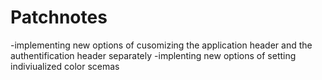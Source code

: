 # Patchnotes
-implementing new options of cusomizing the application header and the authentification header separately
-implenting new options of setting indiviualized color scemas